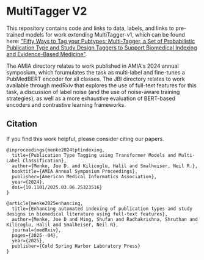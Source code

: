 # MultiTagger V2
This repository contains code and links to data, labels, and links to pre-trained models for work extending MultiTagger-v1, which can be found here: ["Fifty Ways to Tag your Pubtypes: Multi-Tagger, a Set of Probabilistic Publication Type and Study Design Taggers to Support Biomedical Indexing and Evidence-Based Medicine"](https://www.medrxiv.org/content/10.1101/2021.07.13.21260468v1).

The AMIA directory relates to work published in AMIA's 2024 annual symposium, which forumulates the task as multi-label and fine-tunes a PubMedBERT encoder for all classes. The JBI directory relates to work available through medRxiv that explores the use of full-text features for this task, a discussion of label noise (and the use of noise-aware training strategies), as well as a more exhaustive evaluation of BERT-based encoders and contrastive learning frameworks.

## Citation
If you find this work helpful, please consider citing our papers.

```
@inproceedings{menke2024tptindexing,
  title={Publication Type Tagging using Transformer Models and Multi-Label Classification},
  author={Menke, Joe D. and Kilicoglu, Halil and Smalheiser, Neil R.},
  booktitle={AMIA Annual Symposium Proceedings},
  publisher={American Medical Informatics Association},
  year={2024},
  doi={10.1101/2025.03.06.25323516}
}

@article{menke2025enhancing,
  title={Enhancing automated indexing of publication types and study designs in biomedical literature using full-text features},
  author={Menke, Joe D and Ming, Shufan and Radhakrishna, Shruthan and Kilicoglu, Halil and Smalheiser, Neil R},
  journal={medRxiv},
  pages={2025--04},
  year={2025},
  publisher={Cold Spring Harbor Laboratory Press}
}
```
